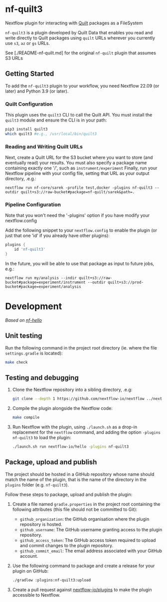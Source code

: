 # nf-quilt3

Nextflow plugin for interacting with [Quilt](https://quiltdata.com/) packages as a FileSystem

`nf-quilt3` is a plugin developed by Quilt Data that enables you read and write directly to Quilt packages using `quilt` URLs
wherever you currently use `s3`, `az` or `gs` URLs.

See [./README-nf-quilt.md] for the original `nf-quilt` plugin that assumes S3 URLs

## Getting Started

To add the `nf-quilt3` plugin to your workflow, you need Nextflow 22.09 (or later) and Python 3.9 (or later).


### Quilt Configuration

This plugin uses the `quilt3` CLI to call the Quilt API.
You must install the `quilt3` module and ensure the CLI is in your path:

```bash
pip3 install quilt3
which quilt3 #e.g., /usr/local/bin/quilt3
```

### Reading and Writing Quilt URLs

Next, create a Quilt URL for the S3 bucket where you want to store (and eventually read) your results.
You must also specify a package name containing exactly one '/', such as `instrument/experiment`
Finally, run your Nextflow pipeline with your config file, setting that URL as your output directory, .e.g.:

```
nextflow run nf-core/sarek -profile test,docker -plugins nf-quilt3 --outdir quilt+s3://raw-bucket#package=nf-quilt/sarek&path=.
```
### Pipeline Configuration

Note that you won't need the '-plugins' option if you have modify your nextflow.config

Add the following snippet to your `nextflow.config` to enable the plugin (or just that one 'id' if you already have other plugins):
```groovy
plugins {
    id 'nf-quilt3'
}
```

In the future, you will be able to use that package as input to future jobs, e.g.:

```
nextflow run my/analysis --indir quilt+s3://raw-bucket#package=experiment/instrument --outdir quilt+s3://prod-bucket#package=experiment/analysis
```

# Development

_Based on [nf-hello](https://github.com/nextflow-io/nf-hello)_

## Unit testing

Run the following command in the project root directory (ie. where the file `settings.gradle` is located):

```bash
make check
```

## Testing and debugging

1. Clone the Nextflow repository into a sibling directory, .e.g:

    ```bash
    git clone --depth 1 https://github.com/nextflow-io/nextflow ../nextflow
    ```

2. Compile the plugin alongside the Nextflow code:
    ```bash
    make compile
    ```

3. Run Nextflow with the plugin, using `./launch.sh` as a drop-in replacement for the `nextflow` command, and adding the option `-plugins nf-quilt3` to load the plugin:
    ```bash
    ./launch.sh run nextflow-io/hello -plugins nf-quilt3
    ```

## Package, upload and publish

The project should be hosted in a GitHub repository whose name should match the name of the plugin, that is the name of the directory in the `plugins` folder (e.g. `nf-quilt3`).

Follow these steps to package, upload and publish the plugin:

1. Create a file named `gradle.properties` in the project root containing the following attributes (this file should not be committed to Git):

   * `github_organization`: the GitHub organisation where the plugin repository is hosted.
   * `github_username`: The GitHub username granting access to the plugin repository.
   * `github_access_token`: The GitHub access token required to upload and commit changes to the plugin repository.
   * `github_commit_email`: The email address associated with your GitHub account.

2. Use the following command to package and create a release for your plugin on GitHub:
    ```bash
    ./gradlew :plugins:nf-quilt3:upload
    ```

3. Create a pull request against [nextflow-io/plugins](https://github.com/nextflow-io/plugins/blob/main/plugins.json) to make the plugin accessible to Nextflow.
